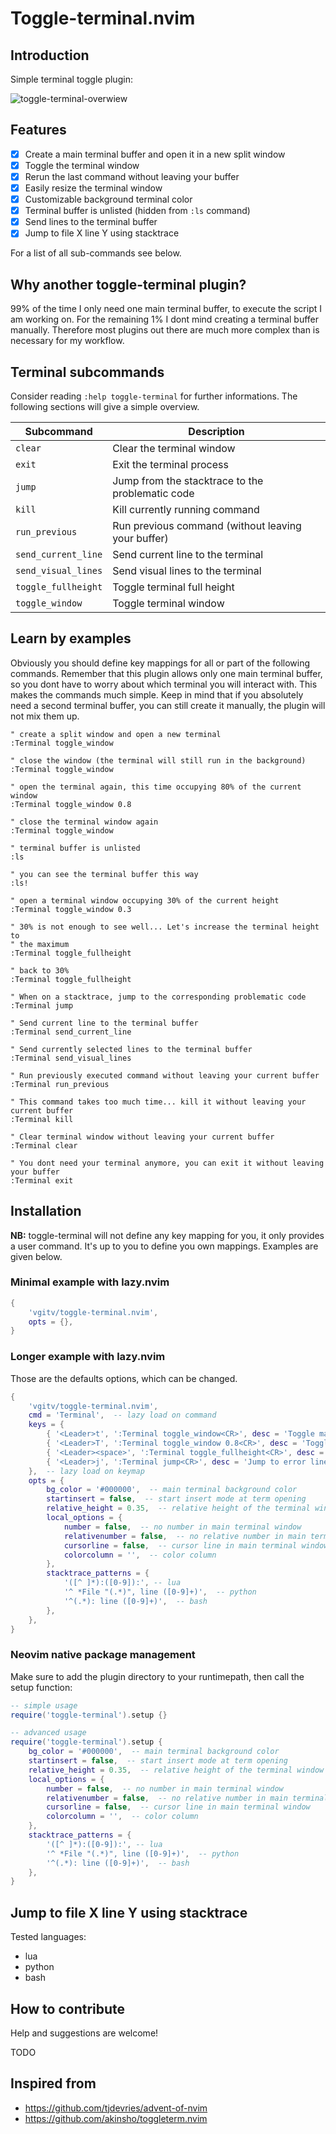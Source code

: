 # Toggle-terminal.nvim

## Introduction

Simple terminal toggle plugin:

![toggle-terminal-overwiew](https://github.com/vgitv/resources/blob/main/toggle-terminal/images/toggle-terminal-overview.png)

## Features

- [X] Create a main terminal buffer and open it in a new split window
- [X] Toggle the terminal window
- [X] Rerun the last command without leaving your buffer
- [X] Easily resize the terminal window
- [X] Customizable background terminal color
- [X] Terminal buffer is unlisted (hidden  from `:ls` command)
- [X] Send lines to the terminal buffer
- [X] Jump to file X line Y using stacktrace

For a list of all sub-commands see below.

## Why another toggle-terminal plugin?

99% of the time I only need one main terminal buffer, to execute the script I
am working on. For the remaining 1% I dont mind creating a terminal buffer
manually. Therefore most plugins out there are much more complex than is
necessary for my workflow.

## Terminal subcommands

Consider reading `:help toggle-terminal` for further informations. The
following sections will give a simple overview.

| Subcommand | Description |
|------|------|
| `clear` | Clear the terminal window |
| `exit` | Exit the terminal process |
| `jump` | Jump from the stacktrace to the problematic code |
| `kill` | Kill currently running command |
| `run_previous` | Run previous command (without leaving your buffer) |
| `send_current_line` | Send current line to the terminal |
| `send_visual_lines` | Send visual lines to the terminal |
| `toggle_fullheight` | Toggle terminal full height |
| `toggle_window` | Toggle terminal window |

## Learn by examples

Obviously you should define key mappings for all or part of the following
commands. Remember that this plugin allows only one main terminal buffer, so
you dont have to worry about which terminal you will interact with. This makes
the commands much simple. Keep in mind that if you absolutely need a second
terminal buffer, you can still create it manually, the plugin will not mix them
up.

```vim
" create a split window and open a new terminal
:Terminal toggle_window

" close the window (the terminal will still run in the background)
:Terminal toggle_window

" open the terminal again, this time occupying 80% of the current window
:Terminal toggle_window 0.8

" close the terminal window again
:Terminal toggle_window

" terminal buffer is unlisted
:ls

" you can see the terminal buffer this way
:ls!

" open a terminal window occupying 30% of the current height
:Terminal toggle_window 0.3

" 30% is not enough to see well... Let's increase the terminal height to
" the maximum
:Terminal toggle_fullheight

" back to 30%
:Terminal toggle_fullheight

" When on a stacktrace, jump to the corresponding problematic code
:Terminal jump

" Send current line to the terminal buffer
:Terminal send_current_line

" Send currently selected lines to the terminal buffer
:Terminal send_visual_lines

" Run previously executed command without leaving your current buffer
:Terminal run_previous

" This command takes too much time... kill it without leaving your current buffer
:Terminal kill

" Clear terminal window without leaving your current buffer
:Terminal clear

" You dont need your terminal anymore, you can exit it without leaving your buffer
:Terminal exit
```

## Installation

**NB:** toggle-terminal will not define any key mapping for you, it only
provides a user command. It's up to you to define you own mappings. Examples
are given below.

### Minimal example with lazy.nvim

```lua
{
    'vgitv/toggle-terminal.nvim',
    opts = {},
}
```

### Longer example with lazy.nvim

Those are the defaults options, which can be changed.

```lua
{
    'vgitv/toggle-terminal.nvim',
    cmd = 'Terminal',  -- lazy load on command
    keys = {
        { '<Leader>t', ':Terminal toggle_window<CR>', desc = 'Toggle main terminal (small)', silent = true },
        { '<Leader>T', ':Terminal toggle_window 0.8<CR>', desc = 'Toggle main terminal (big)', silent = true },
        { '<Leader><space>', ':Terminal toggle_fullheight<CR>', desc = 'Toggle main terminal full height', silent = true },
        { '<Leader>j', ':Terminal jump<CR>', desc = 'Jump to error line using stacktrace', silent = true },
    },  -- lazy load on keymap
    opts = {
        bg_color = '#000000',  -- main terminal background color
        startinsert = false,  -- start insert mode at term opening
        relative_height = 0.35,  -- relative height of the terminal window (beetween 0 and 1)
        local_options = {
            number = false,  -- no number in main terminal window
            relativenumber = false,  -- no relative number in main terminal window
            cursorline = false,  -- cursor line in main terminal window
            colorcolumn = '',  -- color column
        },
        stacktrace_patterns = {
            '([^ ]*):([0-9]):', -- lua
            '^ *File "(.*)", line ([0-9]+)',  -- python
            '^(.*): line ([0-9]+)',  -- bash
        },
    },
}
```

### Neovim native package management

Make sure to add the plugin directory to your runtimepath, then call the setup
function:

```lua
-- simple usage
require('toggle-terminal').setup {}
```

```lua
-- advanced usage
require('toggle-terminal').setup {
    bg_color = '#000000',  -- main terminal background color
    startinsert = false,  -- start insert mode at term opening
    relative_height = 0.35,  -- relative height of the terminal window (beetween 0 and 1)
    local_options = {
        number = false,  -- no number in main terminal window
        relativenumber = false,  -- no relative number in main terminal window
        cursorline = false,  -- cursor line in main terminal window
        colorcolumn = '',  -- color column
    },
    stacktrace_patterns = {
        '([^ ]*):([0-9]):', -- lua
        '^ *File "(.*)", line ([0-9]+)',  -- python
        '^(.*): line ([0-9]+)',  -- bash
    },
}
```

## Jump to file X line Y using stacktrace

Tested languages:

* lua
* python
* bash

## How to contribute

Help and suggestions are welcome!

TODO

## Inspired from

* https://github.com/tjdevries/advent-of-nvim
* https://github.com/akinsho/toggleterm.nvim
